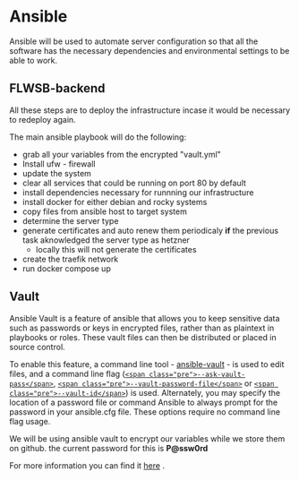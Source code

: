 # Ansible

Ansible will be used to automate server configuration so that all the software has the necessary dependencies and environmental settings to be able to work.

## FLWSB-backend

All these steps are to deploy the infrastructure incase it would be necessary to redeploy again.

The main ansible playbook will do the following:

* grab all your variables from the encrypted "vault.yml"
* Install ufw - firewall
* update the system
* clear all services that could be running on port 80 by default
* install dependencies necessary for runnning our infrastructure
* install docker for either debian and rocky systems
* copy files from ansible host to target system
* determine the server type
* generate certificates and auto renew them periodicaly **if** the previous task aknowledged the server type as hetzner
  * locally this will not generate the certificates
* create the traefik network
* run docker compose up

## Vault

Ansible Vault is a feature of ansible that allows you to keep sensitive data such as passwords or keys in encrypted files, rather than as plaintext in playbooks or roles. These vault files can then be distributed or placed in source control.

To enable this feature, a command line tool - [ansible-vault](https://docs.ansible.com/ansible/2.9/cli/ansible-vault.html#ansible-vault) - is used to edit files, and a command line flag ([`<span class="pre">--ask-vault-pass</span>`](https://docs.ansible.com/ansible/2.9/cli/ansible-playbook.html#cmdoption-ansible-playbook-ask-vault-pass), [`<span class="pre">--vault-password-file</span>`](https://docs.ansible.com/ansible/2.9/cli/ansible-playbook.html#cmdoption-ansible-playbook-vault-password-file) or [`<span class="pre">--vault-id</span>`](https://docs.ansible.com/ansible/2.9/cli/ansible-playbook.html#cmdoption-ansible-playbook-vault-id)) is used. Alternately, you may specify the location of a password file or command Ansible to always prompt for the password in your ansible.cfg file. These options require no command line flag usage.

We will be using ansible vault to encrypt our variables while we store them on github. the current password for this is **P@ssw0rd**

For more information you can find it [here](https://docs.ansible.com/ansible/2.9/user_guide/vault.html) .
